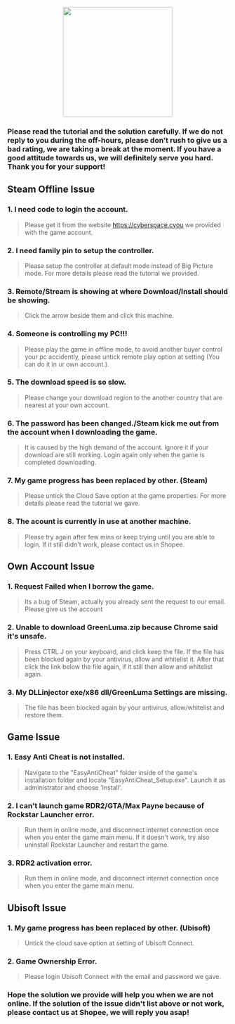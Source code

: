 <p align="center">
<img src="https://user-images.githubusercontent.com/91774682/135708227-fefb44fa-ae60-4d5b-8cdf-a68d30176e66.png" width="250" height="250">
</p>

### Please read the tutorial and the solution carefully. If we do not reply to you during the off-hours, please don’t rush to give us a bad rating, we are taking a break at the moment. If you have a good attitude towards us, we will definitely serve you hard. Thank you for your support!

## Steam Offline Issue
### 1. I need code to login the account.

> Please get it from the website https://cyberspace.cyou we provided with the game account.

### 2. I need family pin to setup the controller.

> Please setup the controller at default mode instead of Big Picture mode. For more details please read the tutorial we provided.

### 3. Remote/Stream is showing at where Download/Install should be showing.

> Click the arrow beside them and click this machine.

### 4. Someone is controlling my PC!!!

> Please play the game in offline mode, to avoid another buyer control your pc accidently, please untick remote play option at setting (You can do it in ur own account.).

### 5. The download speed is so slow.

> Please change your download region to the another country that are nearest at your own account.

### 6. The password has been changed./Steam kick me out from the account when I downloading the game.

> It is caused by the high demand of the account. Ignore it if your download are still working. Login again only when the game is completed downloading.

### 7. My game progress has been replaced by other. (Steam)

> Please untick the Cloud Save option at the game properties. For more details please read the tutorial we gave.

### 8. The acount is currently in use at another machine.

> Please try again after few mins or keep trying until you are able to login. If it still didn't work, please contact us in Shopee.

## Own Account Issue
### 1. Request Failed when I borrow the game.

> Its a bug of Steam, actually you already sent the request to our email. Please give us the account 

### 2. Unable to download GreenLuma.zip because Chrome said it's unsafe.

> Press CTRL J on your keyboard, and click keep the file. If the file has been blocked again by your antivirus, allow and whitelist it. After that click the link below the file again, if it still then allow and whitelist again.

### 3. My DLLinjector exe/x86 dll/GreenLuma Settings are missing.

> The file has been blocked again by your antivirus, allow/whitelist and restore them.

## Game Issue
### 1. Easy Anti Cheat is not installed.

> Navigate to the "EasyAntiCheat" folder inside of the game's installation folder and locate "EasyAntiCheat_Setup.exe". Launch it as administrator and choose 'Install'.

### 2. I can't launch game RDR2/GTA/Max Payne because of Rockstar Launcher error.

> Run them in online mode, and disconnect internet connection once when you enter the game main menu. If it doesn't work, try also uninstall Rockstar Launcher and restart the game.

### 3. RDR2 activation error.

> Run them in online mode, and disconnect internet connection once when you enter the game main menu.

## Ubisoft Issue
### 1. My game progress has been replaced by other. (Ubisoft)

> Untick the cloud save option at setting of Ubisoft Connect.

### 2. Game Ownership Error.

> Please login Ubisoft Connect with the email and password we gave.


### Hope the solution we provide will help you when we are not online. If the solution of the issue didn't list above or not work, please contact us at Shopee, we will reply you asap!
